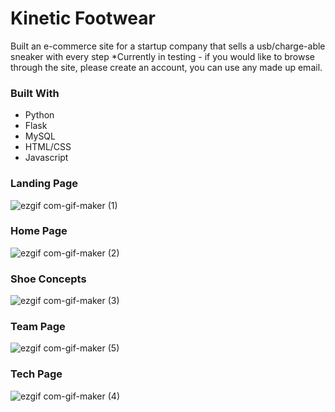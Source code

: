 # Kinetic Footwear

Built an e-commerce site for a startup company that sells a usb/charge-able sneaker with every step
*Currently in testing - if you would like to browse through the site, please create an account, you can use any made up email.

### Built With

* Python
* Flask
* MySQL
* HTML/CSS
* Javascript

### Landing Page  </br>
![ezgif com-gif-maker (1)](https://user-images.githubusercontent.com/96930354/205545082-2c2a945a-76cc-47d2-bdc5-a6fa1352f4bf.gif)
</br>
### Home Page </br>
![ezgif com-gif-maker (2)](https://user-images.githubusercontent.com/96930354/205545181-74e53180-e508-4815-8da2-2b0fd5820ff2.gif)</br>
### Shoe Concepts </br>
![ezgif com-gif-maker (3)](https://user-images.githubusercontent.com/96930354/205545229-4ec23464-93c5-49f8-b80a-ee46a1a670b1.gif) </br>
### Team Page </br>
![ezgif com-gif-maker (5)](https://user-images.githubusercontent.com/96930354/205545895-44f214ed-7371-4b1a-9085-d26e430aef8c.gif)
</br>
### Tech Page </br>
![ezgif com-gif-maker (4)](https://user-images.githubusercontent.com/96930354/205545569-d44736c3-6396-4e25-bbdd-dd5dce8cd3a4.gif)

